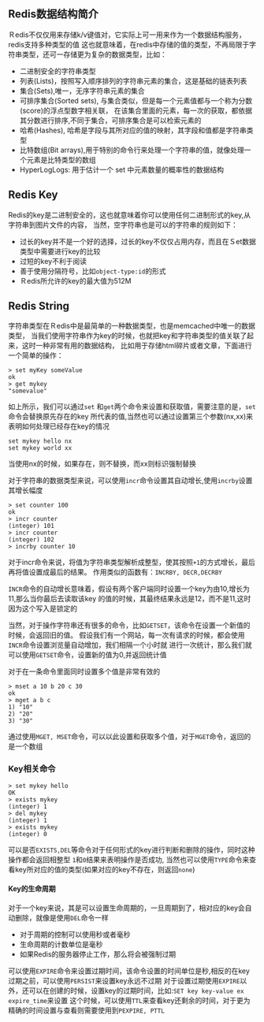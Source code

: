 ## Redis数据结构简介

Ｒedis不仅仅用来存储k/v键值对，它实际上可一用来作为一个数据结构服务，redis支持多种类型的值
这也就意味着，在redis中存储的值的类型，不再局限于字符串类型，还可一存储更为复杂的数据类型，比如：
- 二进制安全的字符串类型
- 列表(Lists)，按照写入顺序排列的字符串元素的集合，这是基础的链表列表
- 集合(Sets),唯一，无序字符串元素的集合
- 可排序集合(Sorted sets), 与集合类似，但是每一个元素值都与一个称为分数(score)的浮点型数字相关联，
  在该集合里面的元素，每一次的获取，都依据其分数进行排序,不同于集合，可排序集合是可以检索元素的
- 哈希(Hashes), 哈希是字段与其所对应的值的映射，其字段和值都是字符串类型
- 比特数组(Bit arrays),用于特别的命令行来处理一个字符串的值，就像处理一个元素是比特类型的数组
- HyperLogLogs: 用于估计一个 set 中元素数量的概率性的数据结构

## Redis Key
Redis的key是二进制安全的，这也就意味着你可以使用任何二进制形式的key,从字符串到图片文件的内容，
当然，空字符串也是可以的字符串的规则如下：
- 过长的key并不是一个好的选择，过长的key不仅仅占用内存，而且在Ｓet数据类型中需要进行key的比较
- 过短的key不利于阅读
- 善于使用分隔符号，比如`object-type:id`的形式
- Ｒedis所允许的key的最大值为512M

## Redis String
字符串类型在Ｒedis中是最简单的一种数据类型，也是memcached中唯一的数据类型，
当我们使用字符串作为key的时候，也就把key和字符串类型的值关联了起来，这时一种非常有用的数据结构，
比如用于存储html碎片或者文章，下面进行一个简单的操作：
```redis
> set myKey someValue
ok
> get mykey
"somevalue"
```
如上所示，我们可以通过`set` 和`get`两个命令来设置和获取值，需要注意的是，`set`命令会替换原先存在的key
所代表的值,当然也可以通过设置第三个参数(nx,xx)来表明如何处理已经存在key的情况
```redis
set mykey hello nx
set mykey world xx
```
当使用nx的时候，如果存在，则不替换，而xx则标识强制替换

对于字符串的数据类型来说，可以使用`incr`命令设置其自动增长,使用`incrby`设置其增长幅度
```redis
> set counter 100
ok
> incr counter
(integer) 101
> incr counter 
(integer) 102
> incrby counter 10
```
对于incr命令来说，将值为字符串类型解析成整型，使其按照`+1`的方式增长，最后再将值设置成最后的结果。
作用类似的函数有：`INCRBY, DECR,DECRBY`

`INCR`命令的自动增长意味着，假设有两个客户端同时设置一个key为由10,增长为11,那么当你最后去读取该key
的值的时候，其最终结果永远是12，而不是11,这时因为这个写入是锁定的

当然，对于操作字符串还有很多的命令，比如`GETSET`，该命令在设置一个新值的时候，会返回旧的值。
假设我们有一个网站，每一次有请求的时候，都会使用`INCR`命令设置浏览量自动增加，我们相隔一个小时就
进行一次统计，那么我们就可以使用`GETSET`命令，设置新的值为0,并返回统计值

对于在一条命令里面同时设置多个值是非常有效的
```redis
> mset a 10 b 20 c 30
ok
> mget a b c
1) "10"
2) "20"
3) "30"
```
通过使用`MGET, MSET`命令，可以以此设置和获取多个值，对于`MGET`命令，返回的是一个数组

### Key相关命令
```redis
> set mykey hello
OK
> exists mykey
(integer) 1
> del mykey
(integer) 1
> exists mykey
(integer) 0
```
可以是否`EXISTS,DEL`等命令对于任何形式的key进行判断和删除的操作，同时这种操作都会返回相整型
`1`和`0`结果来表明操作是否成功, 当然也可以使用`TYPE`命令来查看key所对应的值的类型(如果对应的key不存在，则返回`none`)

#### Key的生命周期
对于一个key来说，其是可以设置生命周期的，一旦周期到了，相对应的key会自动删除，就像是使用`DEL`命令一样
- 对于周期的控制可以使用秒或者毫秒
- 生命周期的计数单位是毫秒
- 如果Redis的服务器停止工作，那么将会被强制过期

可以使用`EXPIRE`命令来设置过期时间，该命令设置的时间单位是秒,相反的在key过期之前，可以使用`PERSIST`来设置key永远不过期
对于设置过期使用`EXPIRE`以外，还可以在创建的时候，设置key的过期时间，比如:`SET key key-value ex expire_time`来设置
这个时候，可以使用`TTL`来查看key还剩余的时间，对于更为精确的时间设置与查看则需要使用到`PEXPIRE, PTTL`

